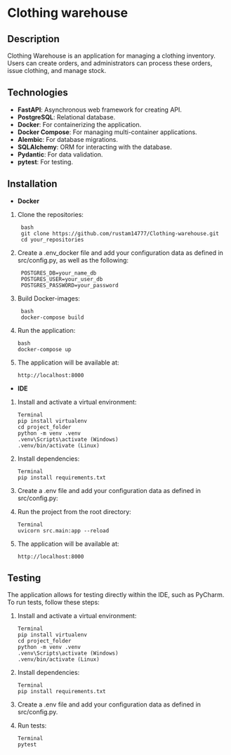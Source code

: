 
# Clothing warehouse

## Description
Clothing Warehouse is an application for managing a clothing inventory. Users can create orders, and administrators can process these orders, issue clothing, and manage stock.

## Technologies

- <strong>FastAPI</strong>: Asynchronous web framework for creating API.
- <strong>PostgreSQL</strong>: Relational database.
- <strong>Docker</strong>: For containerizing the application.
- <strong>Docker Compose</strong>: For managing multi-container applications.
- <strong>Alembic</strong>:  For database migrations.
- <strong>SQLAlchemy</strong>: ORM for interacting with the database.
- <strong>Pydantic</strong>: For data validation.
- <strong>pytest</strong>: For testing.

## Installation

- <strong>Docker</strong>
1. Clone the repositories:
        
        bash
        git clone https://github.com/rustam14777/Clothing-warehouse.git
        cd your_repositories

2. Create a .env_docker file and add your configuration data as defined in src/config.py,
as well as the following:

        POSTGRES_DB=your_name_db
        POSTGRES_USER=your_user_db
        POSTGRES_PASSWORD=your_password    

3. Build Docker-images:

        bash
        docker-compose build

4. Run the application:
 
       bash
       docker-compose up

5. The application will be available at:

       http://localhost:8000

- <strong>IDE</strong>
1. Install and activate a virtual environment:

       Terminal
       pip install virtualenv
       cd project_folder
       python -m venv .venv
       .venv\Scripts\activate (Windows)
       .venv/bin/activate (Linux)

2. Install dependencies:

       Terminal
       pip install requirements.txt

3. Create a .env file and add your configuration data as defined in src/config.py:

4. Run the project from the root directory:
       
       Terminal
       uvicorn src.main:app --reload

5. The application will be available at:
    
       http://localhost:8000

## Testing

The application allows for testing directly within the IDE, such as PyCharm.
To run tests, follow these steps:

1. Install and activate a virtual environment:
    
       Terminal
       pip install virtualenv
       cd project_folder
       python -m venv .venv
       .venv\Scripts\activate (Windows)
       .venv/bin/activate (Linux)

2. Install dependencies:

       Terminal
       pip install requirements.txt

3. Create a .env file and add your configuration data as defined in src/config.py.

4. Run tests:

       Terminal
       pytest


